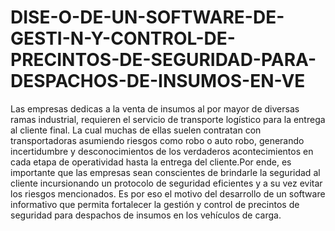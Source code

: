 # DISE-O-DE-UN-SOFTWARE-DE-GESTI-N-Y-CONTROL-DE-PRECINTOS-DE-SEGURIDAD-PARA-DESPACHOS-DE-INSUMOS-EN-VE
Las empresas dedicas a la venta de insumos al por mayor de diversas ramas industrial, requieren el servicio de transporte logístico para la entrega al cliente final. La cual muchas de ellas suelen contratan con transportadoras asumiendo riesgos como robo o auto robo, generando incertidumbre y desconocimientos de los verdaderos acontecimientos en cada etapa de operatividad hasta la entrega del cliente.Por ende, es importante que las empresas sean conscientes de brindarle la seguridad al cliente incursionando un protocolo de seguridad eficientes y a su vez evitar los riesgos mencionados. Es por eso el motivo del desarrollo de un software informativo que permita fortalecer la gestión y control de precintos de seguridad para despachos de insumos en los vehículos de carga.
